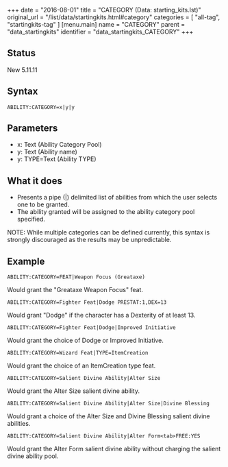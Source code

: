 +++
date = "2016-08-01"
title = "CATEGORY (Data: starting_kits.lst)"
original_url = "/list/data/startingkits.html#category"
categories = [ "all-tag", "startingkits-tag" ]
[menu.main]
    name = "CATEGORY"
    parent = "data_startingkits"
    identifier = "data_startingkits_CATEGORY"
+++

## Status

New 5.11.11

## Syntax

`ABILITY:CATEGORY=x|y|y`

## Parameters

-   x: Text (Ability Category Pool)
-   y: Text (Ability name)
-   y: TYPE=Text (Ability TYPE)



What it does
------------

-   Presents a pipe (|) delimited list of abilities from which the user
    selects one to be granted.
-   The ability granted will be assigned to the ability category
    pool specified.

NOTE: While multiple categories can be defined currently, this syntax is
strongly discouraged as the results may be unpredictable.

Example
-------

`ABILITY:CATEGORY=FEAT|Weapon Focus (Greataxe)`

Would grant the "Greataxe Weapon Focus" feat.

`ABILITY:CATEGORY=Fighter Feat|Dodge PRESTAT:1,DEX=13`

Would grant "Dodge" if the character has a Dexterity of at least 13.

`ABILITY:CATEGORY=Fighter Feat|Dodge|Improved Initiative`

Would grant the choice of Dodge or Improved Initiative.

`ABILITY:CATEGORY=Wizard Feat|TYPE=ItemCreation`

Would grant the choice of an ItemCreation type feat.

`ABILITY:CATEGORY=Salient Divine Ability|Alter Size`

Would grant the Alter Size salient divine ability.

`ABILITY:CATEGORY=Salient Divine Ability|Alter Size|Divine Blessing`

Would grant a choice of the Alter Size and Divine Blessing salient
divine abilities.

`ABILITY:CATEGORY=Salient Divine Ability|Alter Form<tab>FREE:YES`

Would grant the Alter Form salient divine ability without charging the
salient divine ability pool.

